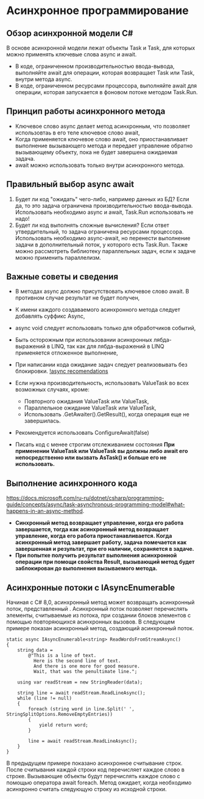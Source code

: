 # Асинхронное программирование
## Обзор асинхронной модели C#
В основе асинхронной модели лежат объекты Task и Task<T>, для которых можно применять ключевые слова async и await.
- В коде, ограниченном производительностью ввода-вывода, выполняйте await для операции, которая возвращает Task или Task<T>, внутри метода async.
- В коде, ограниченном ресурсами процессора, выполняйте await для операции, которая запускается в фоновом потоке методом Task.Run.

## Принцип работы асинхронного метода
- Ключевое слово async делает метод асинхронным, что позволяет использовтаь в его теле ключевое слово await,
- Когда применяется ключевое слово await, оно приостанавливает выполнение вызывающего метода и передает управление обратно вызывающему объекту, пока не будет завершена ожидаемая задача.
- await можно использовать только внутри асинхронного метода.

## Правильный выбор async await
1. Будет ли код "ожидать" чего-либо, например данных из БД? Если да, то это задача ограничена производительностью ввода-вывода.
Использовать необходимо async и await, Task.Run использовать не надо!
2. Будет ли код выполнять сложные вычисления? Если ответ утвердительный, то задача ограничена ресурсами процессора.
Использовать необходимо async-await, но перенести выполнение задачи в дополнительный поток, у которого есть Task.Run.
Также можно рассмотреть библиотеку параллельных задач, если к задаче можно применить параллелизм.

## Важные советы и сведения
- В методах async должно присутствовать ключевое слово await. В противном случае результат не будет получен,
- К имени каждого создаваемого асинхронного метода следует добавлять суффикс Async,
- async void следует использовать только для обработчиков событий,
- Быть осторожным при использовании асинхронных лябда-выражений в LINQ, так как для лябда-выражений в LINQ применяется отложенное выполнение,
- При написании кода ожидание задач следует реализовывать без блокировки.
[!async recomendations](./imgReadme/asn_rec_1.png)

- Если нужна производительность, использовать ValueTask во всех возможных случаях, кроме:
	- Повторного ожидания ValueTask или ValueTask<TResult>,
	- Параллельное ожидание ValueTask или ValueTask<TResult>,
	- Использовать .GetAwaiter().GetResult(), когда операция еще не завершилась.
- Рекомендуется использовать ConfigureAwait(false)
- Писать код с менее строгим отслеживанием состояния
**При применении ValueTask или ValueTask<TResult> вы должны либо await его непосредственно или вызвать AsTask() и больше его не использовать.**

## Выполнение асинхронного кода
https://docs.microsoft.com/ru-ru/dotnet/csharp/programming-guide/concepts/async/task-asynchronous-programming-model#what-happens-in-an-async-method.
- **Синхронный метод возвращает управление, когда его работа завершается, тогда как асинхронный метод возвращает управление, когда его работа приостанавливается. Когда асинхронный метод завершает работу, задача помечается как завершенная и результат, при его наличии, сохраняется в задаче.**
- **При попытке получить результат выполнения асинхронной операции при помощи свойства Result, вызывающий метод будет заблокирован до выполнения вызываемого метода.**

## Асинхронные потоки с IAsyncEnumerable<T>
Начиная с C# 8,0, асинхронный метод может возвращать асинхронный поток, представленный . Асинхронный поток позволяет перечислять элементы, считываемые из потока, при создании блоков элементов с помощью повторяющихся асинхронных вызовов. В следующем примере показан асинхронный метод, создающий асинхронный поток.
```
static async IAsyncEnumerable<string> ReadWordsFromStreamAsync()
{
    string data =
        @"This is a line of text.
          Here is the second line of text.
          And there is one more for good measure.
          Wait, that was the penultimate line.";

    using var readStream = new StringReader(data);

    string line = await readStream.ReadLineAsync();
    while (line != null)
    {
        foreach (string word in line.Split(' ', StringSplitOptions.RemoveEmptyEntries))
        {
            yield return word;
        }

        line = await readStream.ReadLineAsync();
    }
}
```
В предыдущем примере показано асинхронное считывание строк. После считывания каждой строки код перечисляет каждое слово в строке. Вызывающие объекты будут перечислять каждое слово с помощью оператора await foreach. Метод ожидает, когда необходимо асинхронно считать следующую строку из исходной строки.

